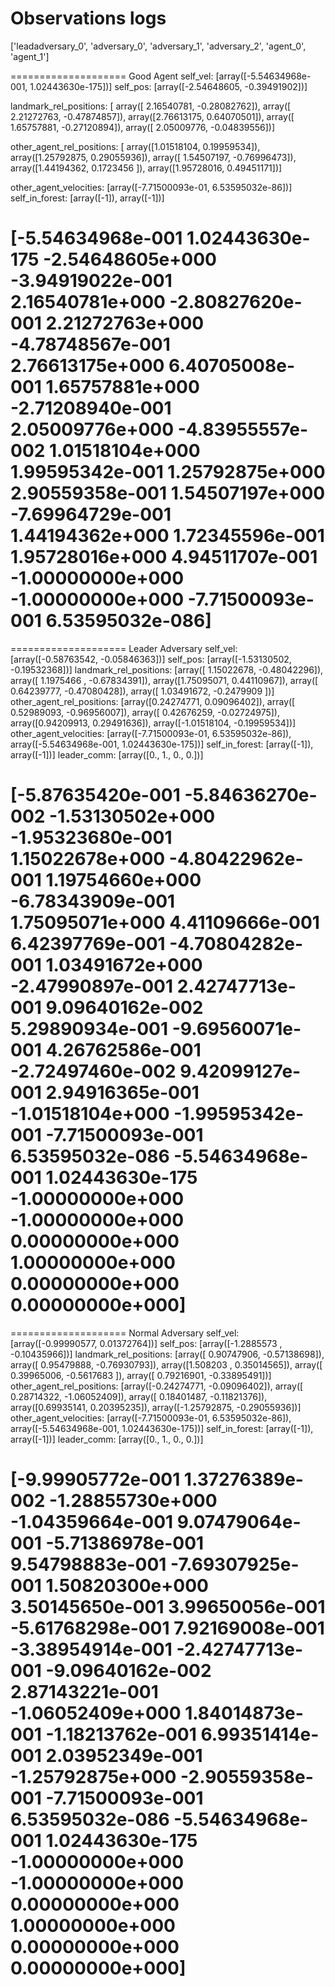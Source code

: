 # Observations logs

['leadadversary_0', 'adversary_0', 'adversary_1', 'adversary_2', 'agent_0', 'agent_1']

==================== 
 Good Agent
 self_vel:  [array([-5.54634968e-001,  1.02443630e-175])] 
 self_pos:  [array([-2.54648605, -0.39491902])] 
 
 landmark_rel_positions:  [
    array([ 2.16540781, -0.28082762]),
    array([ 2.21272763, -0.47874857]),
    array([2.76613175, 0.64070501]),
    array([ 1.65757881, -0.27120894]),
    array([ 2.05009776, -0.04839556])] 
 
 other_agent_rel_positions:  [
    array([1.01518104, 0.19959534]),
    array([1.25792875, 0.29055936]),
    array([ 1.54507197, -0.76996473]),
    array([1.44194362, 0.1723456 ]),
    array([1.95728016, 0.49451171])]

 other_agent_velocities:  [array([-7.71500093e-01,  6.53595032e-86])] 
 self_in_forest:  [array([-1]), array([-1])] 



[-5.54634968e-001  1.02443630e-175 -2.54648605e+000 -3.94919022e-001
  2.16540781e+000 -2.80827620e-001  2.21272763e+000 -4.78748567e-001
  2.76613175e+000  6.40705008e-001  1.65757881e+000 -2.71208940e-001
  2.05009776e+000 -4.83955557e-002  1.01518104e+000  1.99595342e-001
  1.25792875e+000  2.90559358e-001  1.54507197e+000 -7.69964729e-001
  1.44194362e+000  1.72345596e-001  1.95728016e+000  4.94511707e-001
 -1.00000000e+000 -1.00000000e+000 -7.71500093e-001  6.53595032e-086] 
 ====================
==================== 
 Leader Adversary
 self_vel:  [array([-0.58763542, -0.05846363])] 
 self_pos:  [array([-1.53130502, -0.19532368])] 
 landmark_rel_positions:  [array([ 1.15022678, -0.48042296]), array([ 1.1975466 , -0.67834391]), array([1.75095071, 0.44110967]), array([ 0.64239777, -0.47080428]), array([ 1.03491672, -0.2479909 ])] 
 other_agent_rel_positions:  [array([0.24274771, 0.09096402]), array([ 0.52989093, -0.96956007]), array([ 0.42676259, -0.02724975]), array([0.94209913, 0.29491636]), array([-1.01518104, -0.19959534])] 
 other_agent_velocities:  [array([-7.71500093e-01,  6.53595032e-86]), array([-5.54634968e-001,  1.02443630e-175])] 
 self_in_forest:  [array([-1]), array([-1])] 
 leader_comm:  [array([0., 1., 0., 0.])] 



[-5.87635420e-001 -5.84636270e-002 -1.53130502e+000 -1.95323680e-001
  1.15022678e+000 -4.80422962e-001  1.19754660e+000 -6.78343909e-001
  1.75095071e+000  4.41109666e-001  6.42397769e-001 -4.70804282e-001
  1.03491672e+000 -2.47990897e-001  2.42747713e-001  9.09640162e-002
  5.29890934e-001 -9.69560071e-001  4.26762586e-001 -2.72497460e-002
  9.42099127e-001  2.94916365e-001 -1.01518104e+000 -1.99595342e-001
 -7.71500093e-001  6.53595032e-086 -5.54634968e-001  1.02443630e-175
 -1.00000000e+000 -1.00000000e+000  0.00000000e+000  1.00000000e+000
  0.00000000e+000  0.00000000e+000] 
 ====================
==================== 
 Normal Adversary
 self_vel:  [array([-0.99990577,  0.01372764])] 
 self_pos:  [array([-1.2885573 , -0.10435966])] 
 landmark_rel_positions:  [array([ 0.90747906, -0.57138698]), array([ 0.95479888, -0.76930793]), array([1.508203  , 0.35014565]), array([ 0.39965006, -0.5617683 ]), array([ 0.79216901, -0.33895491])] 
 other_agent_rel_positions:  [array([-0.24274771, -0.09096402]), array([ 0.28714322, -1.06052409]), array([ 0.18401487, -0.11821376]), array([0.69935141, 0.20395235]), array([-1.25792875, -0.29055936])] 
 other_agent_velocities:  [array([-7.71500093e-01,  6.53595032e-86]), array([-5.54634968e-001,  1.02443630e-175])] 
 self_in_forest:  [array([-1]), array([-1])] 
 leader_comm:  [array([0., 1., 0., 0.])] 



[-9.99905772e-001  1.37276389e-002 -1.28855730e+000 -1.04359664e-001
  9.07479064e-001 -5.71386978e-001  9.54798883e-001 -7.69307925e-001
  1.50820300e+000  3.50145650e-001  3.99650056e-001 -5.61768298e-001
  7.92169008e-001 -3.38954914e-001 -2.42747713e-001 -9.09640162e-002
  2.87143221e-001 -1.06052409e+000  1.84014873e-001 -1.18213762e-001
  6.99351414e-001  2.03952349e-001 -1.25792875e+000 -2.90559358e-001
 -7.71500093e-001  6.53595032e-086 -5.54634968e-001  1.02443630e-175
 -1.00000000e+000 -1.00000000e+000  0.00000000e+000  1.00000000e+000
  0.00000000e+000  0.00000000e+000] 
 ====================